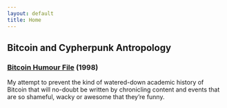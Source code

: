 ```yaml
---
layout: default
title: Home
---
```


## Bitcoin and Cypherpunk Antropology

### [Bitcoin Humour File](https://makgill.github.io/deryk/bitcoin/humour) (1998)

My attempt to prevent the kind of watered-down academic history of Bitcoin that will no-doubt be written by chronicling content and events that are so shameful, wacky or awesome that they’re funny.


